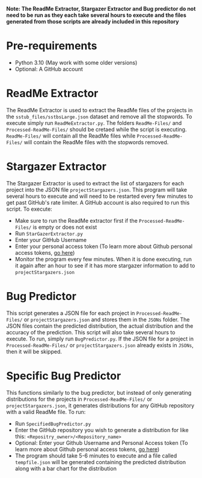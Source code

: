 **Note: The ReadMe Extractor, Stargazer Extractor and Bug predictor do not need to be run as they each take several hours to execute and the files generated from those scripts are already included in this repository**

# Pre-requirements
- Python 3.10 (May work with some older versions)
- Optional: A GitHub account

# ReadMe Extractor
The ReadMe Extractor is used to extract the ReadMe files of the projects in the `sstub_files/sstbsLarge.json` dataset and remove all the stopwords. 
To execute simply run `ReadMeExtractor.py`. The folders `ReadMe-Files/` and `Processed-ReadMe-Files/` should be cretaed while the script is executing. `ReadMe-Files/` will contain all the ReadMe files while `Processed-ReadMe-Files/` will contain the ReadMe files with the stopwords removed.

# Stargazer Extractor
The Stargazer Extractor is used to extract the list of stargazers for each project into the JSON file `projectStargazers.json`. This program will take several hours to execute and will need to be restarted every few minutes to get past GitHub's rate limiter. A GitHub account is also required to run this script. To execute:
- Make sure to run the ReadMe extractor first if the `Processed-ReadMe-Files/` is empty or does not exist
- Run `StarGazerExtractor.py`
- Enter your GitHub Username
- Enter your personal access token (To learn more about Github personal access tokens, [go here](https://docs.github.com/en/authentication/keeping-your-account-and-data-secure/creating-a-personal-access-token))
- Monitor the program every few minutes. When it is done executing, run it again after an hour to see if it has more stargazer information to add to `projectStargazers.json`

# Bug Predictor
This script generates a JSON file for each project in `Processed-ReadMe-Files/` or `projectStargazers.json` and stores them in the `JSONs` folder. The JSON files contain the predicted distribution, the actual distribution and the accuracy of the prediction. This script will also take several hours to execute. 
To run, simply run `BugPredictor.py`. If the JSON file for a project in `Processed-ReadMe-Files/` or `projectStargazers.json` already exists in `JSONs`, then it will be skipped. 

# Specific Bug Predictor
This functions similarly to the bug predictor, but instead of only generating distributions for the projects in `Processed-ReadMe-Files/` or `projectStargazers.json`, it generates distributions for any GitHub repository with a valid ReadMe file. To run:
- Run `SpecifiedBugPredictor.py`
- Enter the GitHub repository you wish to generate a distribution for like this: `<Repositry_owner>/<Repository_name>`
- Optional: Enter your Github Username and Personal Access token (To learn more about Github personal access tokens, [go here](https://docs.github.com/en/authentication/keeping-your-account-and-data-secure/creating-a-personal-access-token))
- The program should take 5-6 minutes to execute and a file called `tempfile.json` will be generated containing the predicted distribution along with a bar chart for the distribution